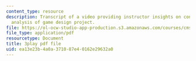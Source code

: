 ```yaml
---
content_type: resource
description: Transcript of a video providing instructor insights on conducting a postmortem
  analysis of game design project.
file: https://ol-ocw-studio-app-production.s3.amazonaws.com/courses/cms-611j-creating-video-games-fall-2014/ea13e23b4a0a371087e40162e29632a0_4HP37G4v3S8.pdf
file_type: application/pdf
resourcetype: Document
title: 3play pdf file
uid: ea13e23b-4a0a-3710-87e4-0162e29632a0
---
```

